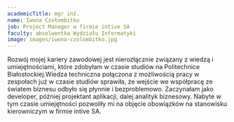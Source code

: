 ```yaml
---
academicTitle: mgr inż.
name: Iwona Czołombitko
job: Project Manager w firmie intive SA
faculty: absolwentka Wydziału Informatyki
image: images/iwona-czolombitko.jpg
---
```


Rozwój mojej kariery zawodowej jest nierozłącznie związany z wiedzą i umiejętnościami, które zdobyłam w czasie studiów na Politechnice Białostockiej.Wiedza techniczna połączona z możliwością pracy w zespołach już w czasie studiów sprawiła, że wejście we współpracę ze światem biznesu odbyło się płynnie i bezproblemowo. Zaczynałam jako developer, później projektant aplikacji, dalej analityk biznesowy. Nabyte w tym czasie umiejętności pozwoliły mi na objęcie obowiązków na stanowisku kierowniczym w firmie intive SA.
